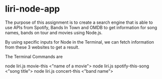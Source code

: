 # liri-node-app

The purpose of this assignment is to create a search engine that is able to use APIs from Spotify, Bands In Town and OMDB to get information
for song names, bands on tour and movies using Node.js.

By using specific inputs for Node in the Terminal, we can fetch information from these 3 websites to get a result.

The Terminal Commands are 

node liri.js movie-this <"name of a movie">
node liri.js spotify-this-song <"song title">
node liri.js concert-this <"band name">
